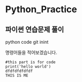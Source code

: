 # Python_Practice

## 파이썬 연습문제 풀이



python code
git inint
 
명령어들을 적어보겠습니다.

```
#this part is for code 
print('hello world')
dfdfdfdfdfdf
THIS IS ME
```
